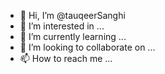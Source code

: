 - 👋 Hi, I’m @tauqeerSanghi
- 👀 I’m interested in ...
- 🌱 I’m currently learning ...
- 💞️ I’m looking to collaborate on ...
- 📫 How to reach me ...

<!---
tauqeerSanghi/tauqeerSanghi is a ✨ special ✨ repository because its `README.md` (this file) appears on your GitHub profile.
You can click the Preview link to take a look at your changes.
--->

